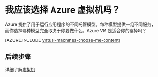 <properties 
	pageTitle="Azure 上的虚拟机是适合我的计算选项吗？" 
	description="了解 Azure 计算托管选项及其工作原理：App Service、云服务和虚拟机" 
	headerExpose="" 
	footerExpose="" 
	services="virtual-machines"
	authors="KBDAzure" 
	documentationCenter=""
	manager="timlt"
	tags="azure-resource-manager, azure-service-management"/>

<tags 
	ms.service="multiple" 
	ms.date="06/19/2015" 
	wacn.date="08/29/2015"/>

# 我应该选择 Azure 虚拟机吗？

Azure 提供了用于运行应用程序的不同托管模型。每种模型提供一组不同服务，而你选择哪种模型完全取决于你要做什么。Azure VM 是适合你的选择吗？

[AZURE.INCLUDE [virtual-machines-choose-me-content](../includes/virtual-machines-choose-me-content.md)]

## 后续步骤
详细了解[虚拟机](https://msdn.microsoft.com/zh-cn/library/azure/jj156143.aspx)

[App Service]: /documentation/articles/app-service-choose-me
[Virtual Machines]: #tellmevm
[Cloud Services]: /documentation/articles/cloud-services-choose-me
<!---HONumber=67-->